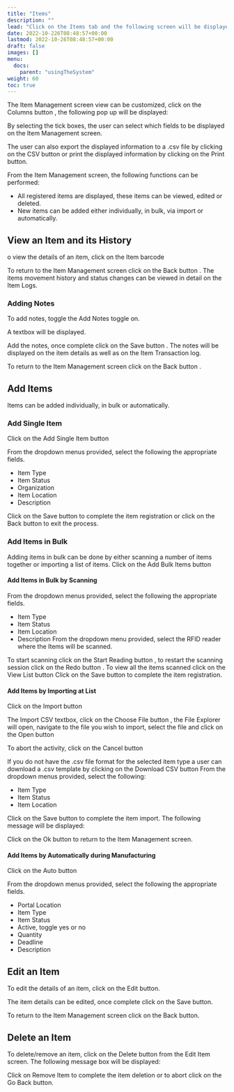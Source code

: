 ```yaml
---
title: "Items"
description: ""
lead: "Click on the Items tab and the following screen will be displayed:"
date: 2022-10-226T08:48:57+00:00
lastmod: 2022-10-26T08:48:57+00:00
draft: false
images: []
menu:
  docs:
    parent: "usingTheSystem"
weight: 60
toc: true
---
```


The Item Management screen view can be customized, click on the Columns button , the following pop up will be displayed:

By selecting the tick boxes, the user can select which fields to be displayed on the Item Management screen.

The user can also export the displayed information to a .csv file by clicking on the CSV button or print the displayed information by clicking on the Print button.

From the Item Management screen, the following functions can be performed:

- All registered items are displayed, these items can be viewed, edited or deleted.
- New items can be added either individually, in bulk, via import or automatically.

## View an Item and its History

o view the details of an item, click on the Item barcode

To return to the Item Management screen click on the Back button .
The items movement history and status changes can be viewed in detail on the Item Logs.

### Adding Notes

To add notes, toggle the Add Notes toggle on.

A textbox will be displayed.

Add the notes, once complete click on the Save button .
The notes will be displayed on the item details as well as on the Item Transaction log.

To return to the Item Management screen click on the Back button .

## Add Items

Items can be added individually, in bulk or automatically.

### Add Single Item

Click on the Add Single Item button

From the dropdown menus provided, select the following the appropriate fields.

- Item Type
- Item Status
- Organization
- Item Location
- Description

Click on the Save button to complete the item registration or click on the Back button to exit the process.

### Add Items in Bulk

Adding items in bulk can be done by either scanning a number of items together or importing a list of items.
Click on the Add Bulk Items button

#### Add Items in Bulk by Scanning

From the dropdown menus provided, select the following the appropriate fields.

- Item Type
- Item Status
- Item Location
- Description
  From the dropdown menu provided, select the RFID reader where the Items will be scanned.

To start scanning click on the Start Reading button , to restart the scanning session click on the Redo button .
To view all the items scanned click on the View List button
Click on the Save button to complete the item registration.

#### Add Items by Importing at List

Click on the Import button

The Import CSV textbox, click on the Choose File button , the File Explorer will open, navigate to the file you wish to import, select the file and click on the Open button

To abort the activity, click on the Cancel button

If you do not have the .csv file format for the selected item type a user can download a .csv template by clicking on the Download CSV button
From the dropdown menus provided, select the following:

- Item Type
- Item Status
- Item Location

Click on the Save button to complete the item import.
The following message will be displayed:

Click on the Ok button to return to the Item Management screen.

#### Add Items by Automatically during Manufacturing

Click on the Auto button

From the dropdown menus provided, select the following the appropriate fields.

- Portal Location
- Item Type
- Item Status
- Active, toggle yes or no
- Quantity
- Deadline
- Description

## Edit an Item

To edit the details of an item, click on the Edit button.

The item details can be edited, once complete click on the Save button.

To return to the Item Management screen click on the Back button.

## Delete an Item

To delete/remove an item, click on the Delete button from the Edit Item screen.
The following message box will be displayed:

Click on Remove Item to complete the item deletion or to abort click on the Go Back button.
